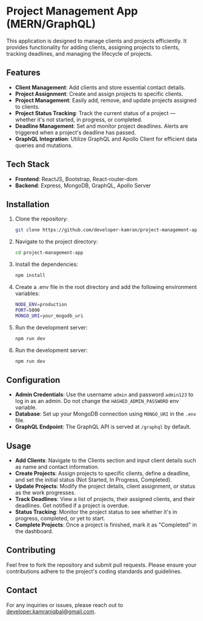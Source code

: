 # Project Management App (MERN/GraphQL)

This application is designed to manage clients and projects efficiently. It provides functionality for adding clients, assigning projects to clients, tracking deadlines, and managing the lifecycle of projects.

## Features

- **Client Management**: Add clients and store essential contact details.
- **Project Assignment**: Create and assign projects to specific clients.
- **Project Management**: Easily add, remove, and update projects assigned to clients.
- **Project Status Tracking**: Track the current status of a project — whether it's not started, in progress, or completed.
- **Deadline Management**: Set and monitor project deadlines. Alerts are triggered when a project's deadline has passed.
- **GraphQL Integration**: Utilize GraphQL and Apollo Client for efficient data queries and mutations.

## Tech Stack

- **Frontend**: ReactJS, Bootstrap, React-router-dom
- **Backend**: Express, MongoDB, GraphQL, Apollo Server

## Installation

1. Clone the repository:

   ```bash
   git clone https://github.com/developer-kamran/project-management-app.git

2. Navigate to the project directory:

   ```bash
   cd project-management-app

3. Install the dependencies:

   ```bash
   npm install

4. Create a .env file in the root directory and add the following environment variables:

   ```bash
   NODE_ENV=production
   PORT=5000
   MONGO_URI=your_mogodb_uri

5. Run the development server:

   ```bash
   npm run dev

5. Run the development server:

   ```bash
   npm run dev
   
## Configuration

- **Admin Credentials**: Use the username `admin` and password `admin123` to log in as an admin. Do not change the `HASHED_ADMIN_PASSWORD` env variable.
- **Database**: Set up your MongoDB connection using `MONGO_URI` in the `.env` file.
- **GraphQL Endpoint**: The GraphQL API is served at `/graphql` by default.

## Usage

- **Add Clients**: Navigate to the Clients section and input client details such as name and contact information.
- **Create Projects**: Assign projects to specific clients, define a deadline, and set the initial status (Not Started, In Progress, Completed).
- **Update Projects**: Modify the project details, client assignment, or status as the work progresses.
- **Track Deadlines**: View a list of projects, their assigned clients, and their deadlines. Get notified if a project is overdue.
- **Status Tracking**: Monitor the project status to see whether it's in progress, completed, or yet to start.
- **Complete Projects**: Once a project is finished, mark it as "Completed" in the dashboard.

## Contributing

Feel free to fork the repository and submit pull requests. Please ensure your contributions adhere to the project's coding standards and guidelines.

## Contact

For any inquiries or issues, please reach out to [developer.kamraniqbal@gmail.com](mailto:developer.kamraniqbal@gmail.com).

